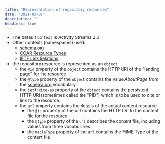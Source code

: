 ```yaml
---
title: "Representation of repository resources"
date: "2021-03-08"
description: ""
headless: true
---
```


* The default `context` is Activity Streams 2.0
* Other contexts (namespaces) used:
    * [schema.org](https://schema.org)
    * [COAR Resource Types](http://purl.org/coar/resource_type)
    * [IETF Link Relations](http://www.iana.org/assignments/relation/)
* the repository resource is represented as an `object`
    * the `@id` property of the `object` contains the HTTP URI of the "landing page" for the resource
    * the `@type` property of the `object` contains the value _AboutPage_ from the [schema.org](https://schema.org/AboutPage) vocabulary
    * the `ietf:cite-as` property of the `object` contains the persistent HTTP URI (sometimes called the "PID") which is to be used to cite or link to the resource.
    * the `url` property contains the details of the actual content resource
        * the `@id` property of the `url` contains the HTTP URI to the content file for the resource
        * the `@type` property of the `url` describes the content file, including values from three vocabularies
        * the `mediaType` property of the `url` contains the MIME Type of the content file